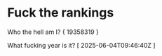 # Fuck the rankings

Who the hell am I?
{ 19358319 }

What fucking year is it?
[ 2025-06-04T09:46:40Z ]
